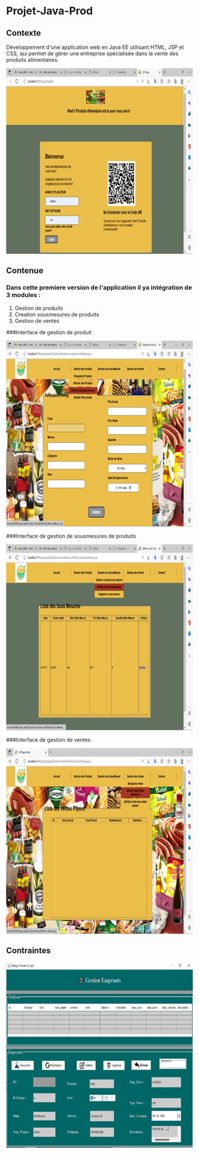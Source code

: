 # Projet-Java-Prod

## Contexte
Développement d'une application web en Java EE utilisant HTML, JSP et CSS,
qui permet de gérer une entreprise spécialisée dans la vente des produits
alimentaires.

<p align='center'>
<img height="500" width="600" center src="https://github.com/nhelissa01/Projet-Java-Prod/blob/main/views/2023-01-10.png"/>
</p>

## Contenue
### Dans cette premiere version de l'application il ya intégration de 3 modules :
1. Gestion de produits
2. Creation sousmesures
de produits
3. Gestion de ventes

###Interface de gestion de produit
<p align='center'>
<img height="500" width="600" center src="https://github.com/nhelissa01/Projet-Java-Prod/blob/main/views/2023-01-10%20(2).png"/>
</p>

###Interface de gestion de sousmesures
de produits
<p align='center'>
<img height="500" width="600" center src="https://github.com/nhelissa01/Projet-Java-Prod/blob/main/views/2023-01-10%20(3).png"/>
</p>

###Interface de gestion de ventes
<p align='center'>
<img height="500" width="600" center src="https://github.com/nhelissa01/Projet-Java-Prod/blob/main/views/2023-01-10%20(5).png"/>
</p>

## Contraintes

<p align='center'>
<img height="500" width="600" center src="https://github.com/nhelissa01/Projet-MyDreams/blob/main/views/emprunt.png"/>
</p>


